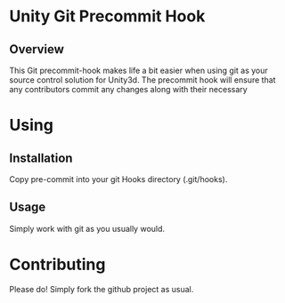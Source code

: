 Unity Git Precommit Hook
====================================

Overview
--------

This Git precommit-hook makes life a bit easier when using git as your source control solution for Unity3d. The precommit
hook will ensure that any contributors commit any changes along with their necessary 

Using
=====

Installation
------------

Copy pre-commit into your git Hooks directory (.git/hooks).


Usage
-----

Simply work with git as you usually would.


Contributing
============

Please do! Simply fork the github project as usual.